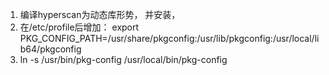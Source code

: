 

1. 编译hyperscan为动态库形势， 并安装， 
2. 在/etc/profile后增加： export PKG_CONFIG_PATH=/usr/share/pkgconfig:/usr/lib/pkgconfig:/usr/local/lib64/pkgconfig
3. ln -s /usr/bin/pkg-config /usr/local/bin/pkg-config
